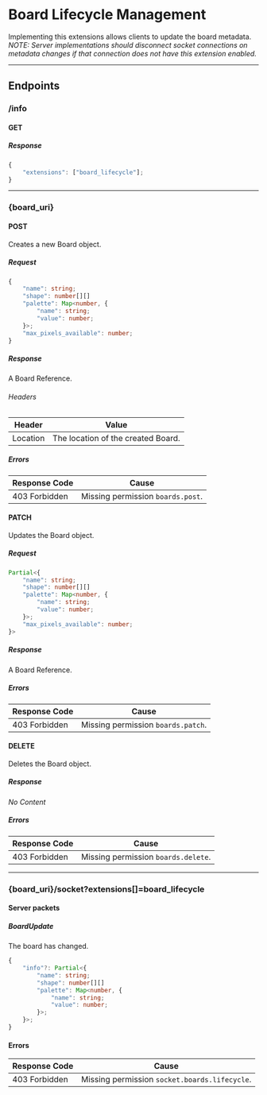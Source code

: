 Board Lifecycle Management
==========================
Implementing this extensions allows clients to update the board metadata.
*NOTE: Server implementations should disconnect socket connections on metadata changes if that connection does not have this extension enabled.*

--------------------------------------------------------------------------------

## Endpoints

### /info
#### GET
##### Response
```typescript
{
	"extensions": ["board_lifecycle"];
}
```

--------------------------------------------------------------------------------

### {board_uri}
#### POST
Creates a new Board object.
##### Request
```typescript
{
	"name": string;
	"shape": number[][]
	"palette": Map<number, {
		"name": string;
		"value": number;
	}>;
	"max_pixels_available": number;
}
```
##### Response
A Board Reference.
###### Headers
| Header   | Value                              |
|----------|------------------------------------|
| Location | The location of the created Board. |
##### Errors
| Response Code | Cause                             |
|---------------|-----------------------------------|
| 403 Forbidden | Missing permission `boards.post`. |

#### PATCH
Updates the Board object.
##### Request
```typescript
Partial<{
	"name": string;
	"shape": number[][]
	"palette": Map<number, {
		"name": string;
		"value": number;
	}>;
	"max_pixels_available": number;
}>
```
##### Response
A Board Reference.
##### Errors
| Response Code | Cause                              |
|---------------|------------------------------------|
| 403 Forbidden | Missing permission `boards.patch`. |

#### DELETE
Deletes the Board object.
##### Response
*No Content*
##### Errors
| Response Code | Cause                               |
|---------------|-------------------------------------|
| 403 Forbidden | Missing permission `boards.delete`. |

--------------------------------------------------------------------------------

### {board_uri}/socket?extensions[]=board_lifecycle
#### Server packets
##### BoardUpdate
The board has changed.
```typescript
{
	"info"?: Partial<{
		"name": string;
		"shape": number[][]
		"palette": Map<number, {
			"name": string;
			"value": number;
		}>;
	}>;
}
```
#### Errors
| Response Code | Cause                                         |
|---------------|-----------------------------------------------|
| 403 Forbidden | Missing permission `socket.boards.lifecycle`. |